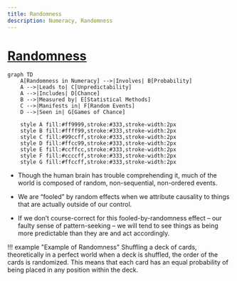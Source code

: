 ```yaml
---
title: Randomness 
description: Numeracy, Randomness
---
```


# [Randomness](https://en.wikipedia.org/wiki/Randomness)

```mermaid
graph TD
    A[Randomness in Numeracy] -->|Involves| B[Probability]
    A -->|Leads to| C[Unpredictability]
    A -->|Includes| D[Chance]
    B -->|Measured by| E[Statistical Methods]
    C -->|Manifests in| F[Random Events]
    D -->|Seen in| G[Games of Chance]

    style A fill:#ff9999,stroke:#333,stroke-width:2px
    style B fill:#ffff99,stroke:#333,stroke-width:2px
    style C fill:#99ccff,stroke:#333,stroke-width:2px
    style D fill:#ffcc99,stroke:#333,stroke-width:2px
    style E fill:#ccffcc,stroke:#333,stroke-width:2px
    style F fill:#ccccff,stroke:#333,stroke-width:2px
    style G fill:#ffccff,stroke:#333,stroke-width:2px
```

- Though the human brain has trouble comprehending it, much of the world is composed of random, non-sequential, non-ordered events. 

- We are “fooled” by random effects when we attribute causality to things that are actually outside of our control. 

- If we don’t course-correct for this fooled-by-randomness effect – our faulty sense of pattern-seeking – we will tend to see things as being more predictable than they are and act accordingly.

!!! example "Example of Randomness"
    Shuffling a deck of cards, theoretically in a perfect world when a deck is shuffled, the order of the cards is randomized. This means that each card has an equal probability of being placed in any position within the deck.

